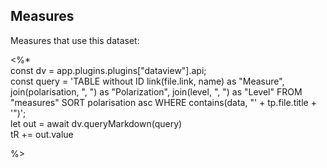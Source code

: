 ## Measures
Measures that use this dataset:

<%*  
const dv = app.plugins.plugins["dataview"].api;  
const query = 'TABLE without ID link(file.link, name) as "Measure", join(polarisation, ", ") as "Polarization", join(level, ", ") as "Level" FROM "measures" SORT polarisation asc WHERE contains(data, "' + tp.file.title + '")';  
let out = await dv.queryMarkdown(query)  
tR += out.value

%>
